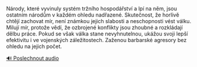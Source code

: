
Národy, které vyvinuly systém tržního hospodářství a lpí na něm, jsou ostatním národům v každém ohledu nadřazené. Skutečnost, že horlivě chtějí zachovat mír, není známkou jejich slabosti a neschopnosti vést válku. Milují mír, protože vědí, že ozbrojené konflikty jsou zhoubné a rozkládají dělbu práce. Pokud se však válka stane nevyhnutelnou, ukážou svoji lepší efektivitu i ve vojenských záležitostech. Zaženou barbarské agresory bez ohledu na jejich počet.

[🔊 Poslechnout audio](/data/7-paragraphs/audio/chapter_133/para_009-Nrody-kter-vyvinuly-systm-trnho-hospodstv.mp3)
